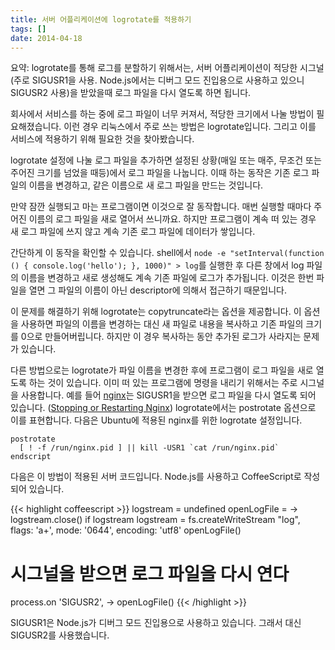 ```yaml
---
title: 서버 어플리케이션에 logrotate를 적용하기
tags: []
date: 2014-04-18
---
```


<div class='alert alert-info'>
요약: logrotate를 통해 로그를 분할하기 위해서는, 서버 어플리케이션이 적당한
시그널(주로 SIGUSR1을 사용. Node.js에서는 디버그 모드 진입용으로 사용하고 있으니 SIGUSR2 사용)을
받았을때 로그 파일을 다시 열도록 하면 됩니다.
</div>

회사에서 서비스를 하는 중에 로그 파일이 너무 커져서, 적당한 크기에서 나눌 방법이 필요해졌습니다.
이런 경우 리눅스에서 주로 쓰는 방법은 logrotate입니다.
그리고 이를 서비스에 적용하기 위해 필요한 것을 찾아봤습니다.

logrotate 설정에 나눌 로그 파일을 추가하면 설정된 상황(매일 또는 매주, 무조건 또는
주어진 크기를 넘었을 때등)에서 로그 파일을 나눕니다.
이때 하는 동작은 기존 로그 파일의 이름을 변경하고, 같은 이름으로 새 로그 파일을 만드는 것입니다.

만약 잠깐 실행되고 마는 프로그램이면 이것으로 잘 동작합니다.
매번 실행할 때마다 주어진 이름의 로그 파일을 새로 열어서 쓰니까요.
하지만 프로그램이 계속 떠 있는 경우 새 로그 파일에 쓰지 않고 계속 기존 로그 파일에 데이터가 쌓입니다.

간단하게 이 동작을 확인할 수 있습니다.
shell에서 `node -e "setInterval(function () { console.log('hello'); }, 1000)" > log`를 실행한 후
다른 창에서 log 파일의 이름을 변경하고 새로 생성해도 계속 기존 파일에 로그가 추가됩니다.
이것은 한번 파일을 열면 그 파일의 이름이 아닌 descriptor에 의해서 접근하기 때문입니다.

이 문제를 해결하기 위해 logrotate는 copytruncate라는 옵션을 제공합니다.
이 옵션을 사용하면 파일의 이름을 변경하는 대신 새 파일로 내용을 복사하고
기존 파일의 크기를 0으로 만들어버립니다.
하지만 이 경우 복사하는 동안 추가된 로그가 사라지는 문제가 있습니다.

다른 방법으로는 logrotate가 파일 이름을 변경한 후에 프로그램이 로그 파일을 새로 열도록 하는 것이 있습니다.
이미 떠 있는 프로그램에 명령을 내리기 위해서는 주로 시그널을 사용합니다.
예를 들어 [nginx](http://nginx.org/)는 SIGUSR1을 받으면 로그 파일을 다시 열도록 되어 있습니다.
([Stopping or Restarting Nginx](http://wiki.nginx.org/CommandLine#Stopping_or_Restarting_Nginx))
logrotate에서는 postrotate 옵션으로 이를 표현합니다. 다음은 Ubuntu에 적용된 nginx를 위한 logrotate 설정입니다.

```
postrotate
  [ ! -f /run/nginx.pid ] || kill -USR1 `cat /run/nginx.pid`
endscript
```

다음은 이 방법이 적용된 서버 코드입니다. Node.js를 사용하고 CoffeeScript로 작성되어 있습니다.

{{< highlight coffeescript >}}
logstream = undefined
openLogFile = ->
  logstream.close() if logstream
  logstream = fs.createWriteStream "log", flags: 'a+', mode: '0644', encoding: 'utf8'
openLogFile()

# 시그널을 받으면 로그 파일을 다시 연다
process.on 'SIGUSR2', ->
  openLogFile()
{{< /highlight >}}

SIGUSR1은 Node.js가 디버그 모드 진입용으로 사용하고 있습니다. 그래서 대신 SIGUSR2를 사용했습니다.
